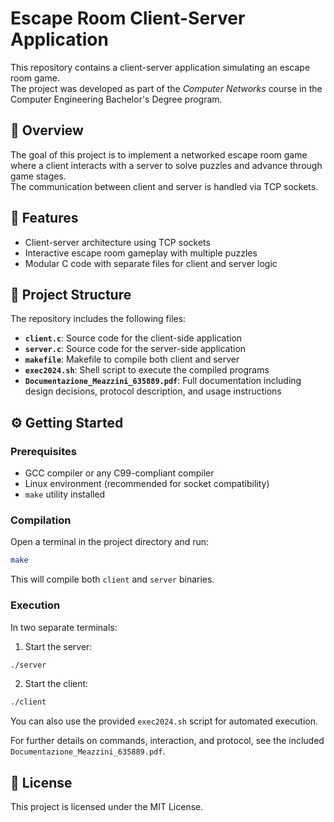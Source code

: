 # Escape Room Client-Server Application

This repository contains a client-server application simulating an escape room game.  
The project was developed as part of the *Computer Networks* course in the Computer Engineering Bachelor's Degree program.

## 🎯 Overview

The goal of this project is to implement a networked escape room game where a client interacts with a server to solve puzzles and advance through game stages.  
The communication between client and server is handled via TCP sockets.

## 🧩 Features

- Client-server architecture using TCP sockets  
- Interactive escape room gameplay with multiple puzzles  
- Modular C code with separate files for client and server logic

## 📁 Project Structure

The repository includes the following files:

- **`client.c`**: Source code for the client-side application  
- **`server.c`**: Source code for the server-side application  
- **`makefile`**: Makefile to compile both client and server  
- **`exec2024.sh`**: Shell script to execute the compiled programs  
- **`Documentazione_Meazzini_635889.pdf`**: Full documentation including design decisions, protocol description, and usage instructions

## ⚙️ Getting Started

### Prerequisites

- GCC compiler or any C99-compliant compiler  
- Linux environment (recommended for socket compatibility)  
- `make` utility installed

### Compilation

Open a terminal in the project directory and run:

```bash
make
```

This will compile both `client` and `server` binaries.

### Execution

In two separate terminals:

1. Start the server:

```bash
./server
```

2. Start the client:

```bash
./client
```

You can also use the provided `exec2024.sh` script for automated execution.

For further details on commands, interaction, and protocol, see the included `Documentazione_Meazzini_635889.pdf`.

## 📄 License

This project is licensed under the MIT License.

